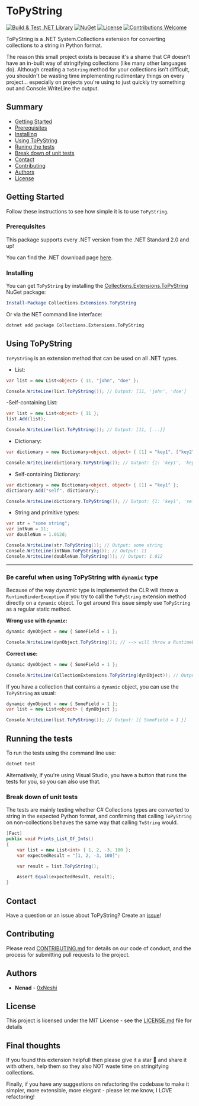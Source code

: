 # ToPyString

[![Build & Test .NET Library](https://github.com/0xNeshi/topystring/actions/workflows/build-dotnet-core.yml/badge.svg)](https://github.com/0xNeshi/topystring/actions/workflows/build-dotnet-core.yml)
[![NuGet](https://img.shields.io/nuget/v/Collections.Extensions.ToPyString?logo=nuget)](https://www.nuget.org/packages/Collections.Extensions.ToPyString)
[![License](https://img.shields.io/github/license/misicnenad/topystring?color=yellow)](https://opensource.org/licenses/MIT)
[![Contributions Welcome](https://img.shields.io/badge/contributions-welcome-brightgreen)](https://github.com/0xNeshi/topystring/issues)

ToPyString is a .NET System.Collections extension for converting collections to a string in Python format.

The reason this small project exists is because it's a shame that C# doesn't have an in-built way of stringifying collections (like many other languages do). Although creating a `ToString` method for your collections isn't difficult, you shouldn't be wasting time implementing rudimentary things on every project... especially on projects you're using to just quickly try something out and Console.WriteLine the output.

## Summary

- [Getting Started](#getting-started)
- [Prerequisites](#prerequisites)
- [Installing](#installing)
- [Using ToPyString](#using-topystring)
- [Runing the tests](#running-the-tests)
- [Break down of unit tests](#break-down-of-unit-tests)
- [Contact](#contact)
- [Contributing](#contributing)
- [Authors](#authors)
- [License](#license)

## Getting Started

Follow these instructions to see how simple it is to use `ToPyString`.

### Prerequisites

This package supports every .NET version from the .NET Standard 2.0 and up!

You can find the .NET download page [here](https://dotnet.microsoft.com/download).

### Installing

You can get `ToPyString` by installing the [Collections.Extensions.ToPyString](https://www.nuget.org/packages/Collections.Extensions.ToPyString) NuGet package:

```powershell
Install-Package Collections.Extensions.ToPyString
```

Or via the NET command line interface:

```bash
dotnet add package Collections.Extensions.ToPyString
```

## Using ToPyString

`ToPyString` is an extension method that can be used on all .NET types.

- List:

```csharp
var list = new List<object> { 11, "john", "doe" };

Console.WriteLine(list.ToPyString()); // Output: [11, 'john', 'doe']
```

 -Self-containing List:

```csharp
var list = new List<object> { 11 };
list.Add(list);

Console.WriteLine(list.ToPyString()); // Output: [11, [...]]
```

- Dictionary:

```csharp
var dictionary = new Dictionary<object, object> { [1] = "key1", ["key2"] = 2, [new object()] = null };

Console.WriteLine(dictionary.ToPyString()); // Output: {1: 'key1', 'key2': 2, System.Object: null}
```

- Self-containing Dictionary:

```csharp
var dictionary = new Dictionary<object, object> { [1] = "key1" };
dictionary.Add("self", dictionary);

Console.WriteLine(dictionary.ToPyString()); // Output: {1: 'key1', 'self': {...}}
```

- String and primitive types:

```csharp
var str = "some string";
var intNum = 11;
var doubleNum = 1.012d;

Console.WriteLine(str.ToPyString()); // Output: some string
Console.WriteLine(intNum.ToPyString()); // Output: 11
Console.WriteLine(doubleNum.ToPyString()); // Output: 1.012
```

---

### Be careful when using ToPyString with `dynamic` type

Because of the way _dynamic_ type is implemented the CLR will throw a `RuntimeBinderException` if you try to call the `ToPyString` extension method directly on a `dynamic` object. To get around this issue simply use `ToPyString` as a regular static method.

**Wrong use with `dynamic`:**

```csharp
dynamic dynObject = new { SomeField = 1 };

Console.WriteLine(dynObject.ToPyString()); // --> will throw a RuntimeBinderException
```

**Correct use:**

```csharp
dynamic dynObject = new { SomeField = 1 };

Console.WriteLine(CollectionExtensions.ToPyString(dynObject)); // Output: { SomeField = 1 }
```

If you have a collection that contains a `dynamic` object, you can use the `ToPyString` as usual:

```csharp
dynamic dynObject = new { SomeField = 1 };
var list = new List<object> { dynObject };

Console.WriteLine(list.ToPyString()); // Output: [{ SomeField = 1 }]
```

## Running the tests

To run the tests using the command line use:

```bash
dotnet test
```

Alternatively, if you're using Visual Studio, you have a button that runs the tests for you, so you can also use that.

### Break down of unit tests

The tests are mainly testing whether C# Collections types are converted to string in the expected Python format, and confirming that calling `ToPyString` on non-collections 
behaves the same way that calling `ToString` would.

```csharp
[Fact]
public void Prints_List_Of_Ints()
{
    var list = new List<int> { 1, 2, -3, 100 };
    var expectedResult = "[1, 2, -3, 100]";

    var result = list.ToPyString();

    Assert.Equal(expectedResult, result);
}
```

## Contact

Have a question or an issue about ToPyString?
Create an [issue](https://github.com/misicnenad/topystring/issues/new)!

## Contributing

Please read [CONTRIBUTING.md](CONTRIBUTING.md) for details on our code of conduct, and the process for submitting pull requests to the project.

## Authors

- **Nenad** - [0xNeshi](https://github.com/0xNeshi)

## License

This project is licensed under the MIT License - see the [LICENSE.md](LICENSE.md) file for details

## Final thoughts

If you found this extension helpfull then please give it a star 🌟 and share it with others, help them so they also NOT waste time on stringifying collections.

Finally, if you have any suggestions on refactoring the codebase to make it simpler, more extensible, more elegant - please let me know, I LOVE refactoring! 
